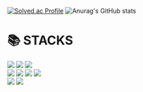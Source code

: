 
[![Solved.ac Profile](http://mazassumnida.wtf/api/v2/generate_badge?boj=yungs0917)](https://solved.ac/yungs0917/)
![Anurag's GitHub stats](https://github-readme-stats.vercel.app/api?username=juniper0917&show_icons=true&theme=tokyonight)

<div><h1>📚 STACKS</h1></div>

<div> 
  <img src="https://img.shields.io/badge/c++-00599C?style=for-the-badge&logo=c%2B%2B&logoColor=white">
  <img src="https://img.shields.io/badge/python-3776AB?style=for-the-badge&logo=python&logoColor=white"> 
    <img src="https://img.shields.io/badge/javascript-F7DF1E?style=for-the-badge&logo=javascript&logoColor=black"> 
  <br>
  <img src="https://img.shields.io/badge/react-61DAFB?style=for-the-badge&logo=react&logoColor=black"> 
  <img src="https://img.shields.io/badge/node.js-339933?style=for-the-badge&logo=Node.js&logoColor=white">
    <img src="https://img.shields.io/badge/express-000000?style=for-the-badge&logo=express&logoColor=white">
  <img src="https://img.shields.io/badge/flutter-02569B?style=for-the-badge&logo=flutter&logoColor=white">
  <br>
  
  <img src="https://img.shields.io/badge/mariaDB-003545?style=for-the-badge&logo=mariaDB&logoColor=white"> 
  <img src="https://img.shields.io/badge/firebase-FFCA28?style=for-the-badge&logo=firebase&logoColor=white">
  <br>
</div>

<!-- <div><h1>PROJECTS</h1></div>
<br>
<div><h3>Done<h3/><div/>
>투명한 기부 생태계 구축을 위한 B2B 솔루션 "SupportUs"
  <br>
<div><h3>In Progress<h3/><div/> 
>E-Commerce 셀러들을 위한 선순환 자금 마련 플랫폼 "Credot" -->
